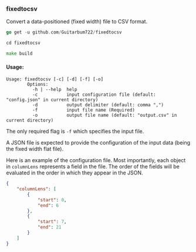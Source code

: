 ### fixedtocsv

Convert a data-positioned (fixed width) file to CSV format.

```go
go get -u github.com/Guitarbum722/fixedtocsv

cd fixedtocsv

make build
```

#### Usage:
```
Usage: fixedtocsv [-c] [-d] [-f] [-o]
        Options:
          -h | --help  help
          -c           input configuration file (default: "config.json" in current directory)
          -d           output delimiter (default: comma ",")
          -f           input file name (Required)
          -o           output file name (default: "output.csv" in current directory)
```

The only required flag is `-f` which specifies the input file.

A JSON file is expected to provide the configuration of the input data (being the fixed width flat file).

Here is an example of the configuration file.  Most importantly, each object in `columnLens` represents a field in the file.  The order of the fields will be evaluated in the order in which they appear in the JSON.

```json
{
    "columnLens": [
        {
            "start": 0,
            "end": 6
        },
        {
            "start": 7,
            "end": 21
        }
    ]
}
```